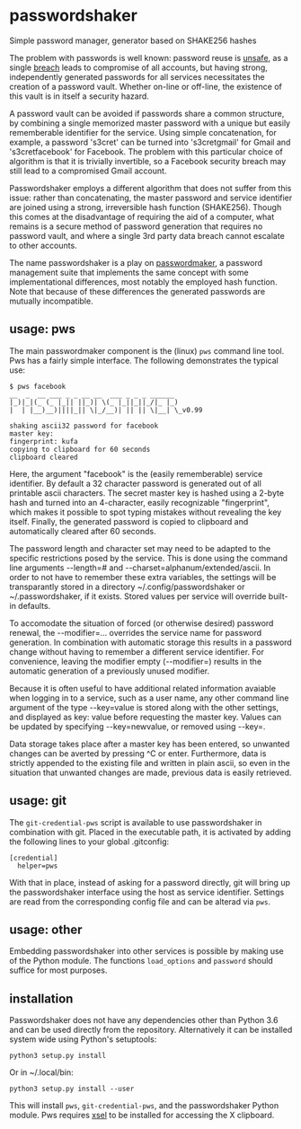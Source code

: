 # passwordshaker
Simple password manager, generator based on SHAKE256 hashes

The problem with passwords is well known: password reuse is [unsafe][1], as a
single [breach][2] leads to compromise of all accounts, but having strong,
independently generated passwords for all services necessitates the creation of
a password vault. Whether on-line or off-line, the existence of this vault is
in itself a security hazard.

A password vault can be avoided if passwords share a common structure, by
combining a single memorized master password with a unique but easily
rememberable identifier for the service. Using simple concatenation, for
example, a password 's3cret' can be turned into 's3cretgmail' for Gmail and
's3cretfacebook' for Facebook. The problem with this particular choice of
algorithm is that it is trivially invertible, so a Facebook security breach may
still lead to a compromised Gmail account.

Passwordshaker employs a different algorithm that does not suffer from this
issue: rather than concatenating, the master password and service identifier
are joined using a strong, irreversible hash function (SHAKE256). Though this
comes at the disadvantage of requiring the aid of a computer, what remains is a
secure method of password generation that requires no password vault, and where
a single 3rd party data breach cannot escalate to other accounts.

The name passwordshaker is a play on [passwordmaker][3], a password management
suite that implements the same concept with some implementational differences,
most notably the employed hash function. Note that because of these differences
the generated passwords are mutually incompatible.

## usage: pws

The main passwordmaker component is the (linux) `pws` command line tool. Pws
has a fairly simple interface. The following demonstrates the typical use:

    $ pws facebook
    __  _  __ ___ _ _ __ __  ___ _ _ _ ______
    |_)|_|(_ (_ |_|| ||_)| \(_ |_||_||_/|_ |_)
    |  | |__)__)||||_|| \|_/__)| || || \|__| \_v0.99
    
    shaking ascii32 password for facebook
    master key:
    fingerprint: kufa
    copying to clipboard for 60 seconds
    clipboard cleared

Here, the argument "facebook" is the (easily rememberable) service identifier.
By default a 32 character password is generated out of all printable ascii
characters. The secret master key is hashed using a 2-byte hash and turned into
an 4-character, easily recognizable "fingerprint", which makes it possible to
spot typing mistakes without revealing the key itself. Finally, the generated
password is copied to clipboard and automatically cleared after 60 seconds.

The password length and character set may need to be adapted to the specific
restrictions posed by the service. This is done using the command line
arguments --length=# and --charset=alphanum/extended/ascii. In order to not
have to remember these extra variables, the settings will be transparantly
stored in a directory ~/.config/passwordshaker or ~/.passwordshaker, if it
exists. Stored values per service will override built-in defaults.

To accomodate the situation of forced (or otherwise desired) password renewal,
the --modifier=... overrides the service name for password generation. In
combination with automatic storage this results in a password change without
having to remember a different service identifier. For convenience, leaving the
modifier empty (--modifier=) results in the automatic generation of a
previously unused modifier.

Because it is often useful to have additional related information avaiable when
logging in to a service, such as a user name, any other command line argument
of the type --key=value is stored along with the other settings, and displayed
as key: value before requesting the master key. Values can be updated by
specifying --key=newvalue, or removed using --key=.

Data storage takes place after a master key has been entered, so unwanted
changes can be averted by pressing ^C or enter. Furthermore, data is strictly
appended to the existing file and written in plain ascii, so even in the
situation that unwanted changes are made, previous data is easily retrieved.

## usage: git

The `git-credential-pws` script is available to use passwordshaker in
combination with git. Placed in the executable path, it is activated by adding
the following lines to your global .gitconfig:

    [credential]
      helper=pws

With that in place, instead of asking for a password directly, git will bring
up the passwordshaker interface using the host as service identifier. Settings
are read from the corresponding config file and can be alterad via `pws`.

## usage: other

Embedding passwordshaker into other services is possible by making use of the
Python module. The functions `load_options` and `password` should suffice for
most purposes.

## installation

Passwordshaker does not have any dependencies other than Python 3.6 and can be
used directly from the repository. Alternatively it can be installed system
wide using Python's setuptools:

    python3 setup.py install

Or in ~/.local/bin:

    python3 setup.py install --user

This will install `pws`, `git-credential-pws`, and the passwordshaker Python
module. Pws requires [xsel][4] to be installed for accessing the X clipboard.

[1]: https://xkcd.com/792/
[2]: https://haveibeenpwned.com/
[3]: https://passwordmaker.org/
[4]: http://www.kfish.org/software/xsel/

